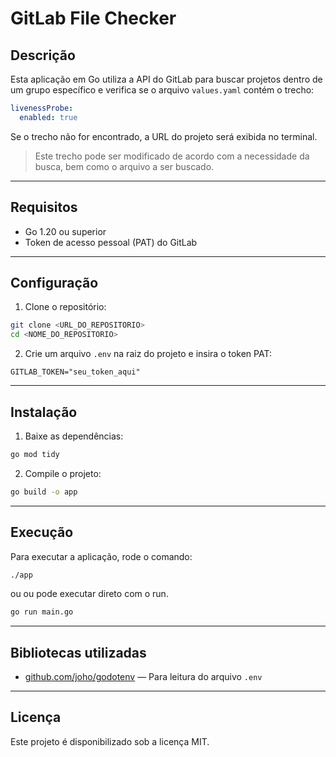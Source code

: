 # GitLab File Checker

## Descrição
Esta aplicação em Go utiliza a API do GitLab para buscar projetos dentro de um grupo específico e verifica se o arquivo `values.yaml` contém o trecho:

```yaml
livenessProbe:
  enabled: true
```
Se o trecho não for encontrado, a URL do projeto será exibida no terminal.

> Este trecho pode ser modificado de acordo com a necessidade da busca, bem como o arquivo a ser buscado.
---

## Requisitos
- Go 1.20 ou superior
- Token de acesso pessoal (PAT) do GitLab

---

## Configuração
1. Clone o repositório:

```bash
git clone <URL_DO_REPOSITORIO>
cd <NOME_DO_REPOSITORIO>
```

2. Crie um arquivo `.env` na raiz do projeto e insira o token PAT:

```env
GITLAB_TOKEN="seu_token_aqui"
```

---

## Instalação
1. Baixe as dependências:

```bash
go mod tidy
```

2. Compile o projeto:

```bash
go build -o app
```

---

## Execução
Para executar a aplicação, rode o comando:

```bash
./app
```
ou ou pode executar direto com o run.

```bash
go run main.go
```
---

## Bibliotecas utilizadas
- [github.com/joho/godotenv](https://github.com/joho/godotenv) — Para leitura do arquivo `.env`

---

## Licença
Este projeto é disponibilizado sob a licença MIT.
